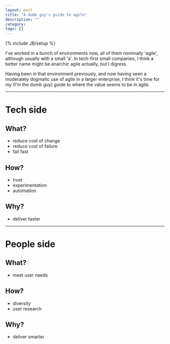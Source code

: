 ```yaml
---
layout: post
title: "A dumb guy's guide to agile"
description: ""
category: 
tags: []
---
```

{% include JB/setup %}

I've worked in a bunch of environments now, all of them nominally 'agile', although usually with a small 'a'. In tech-first small companies, I think a better name might be anarchic agile actually, but I digress. 

Having been in that environment previously, and now having seen a moderately dogmatic use of agile in a larger enterprise, I think it's time for my (I'm the dumb guy) guide to where the value seems to be in agile.

___

# Tech side

## What?

- reduce cost of change
- reduce cost of failure
- fail fast

## How?

- trust
- experimentation
- automation

## Why?

- deliver faster

___

# People side

## What?

- meet user needs

## How?

- diversity
- user research

## Why?

- deliver smarter
